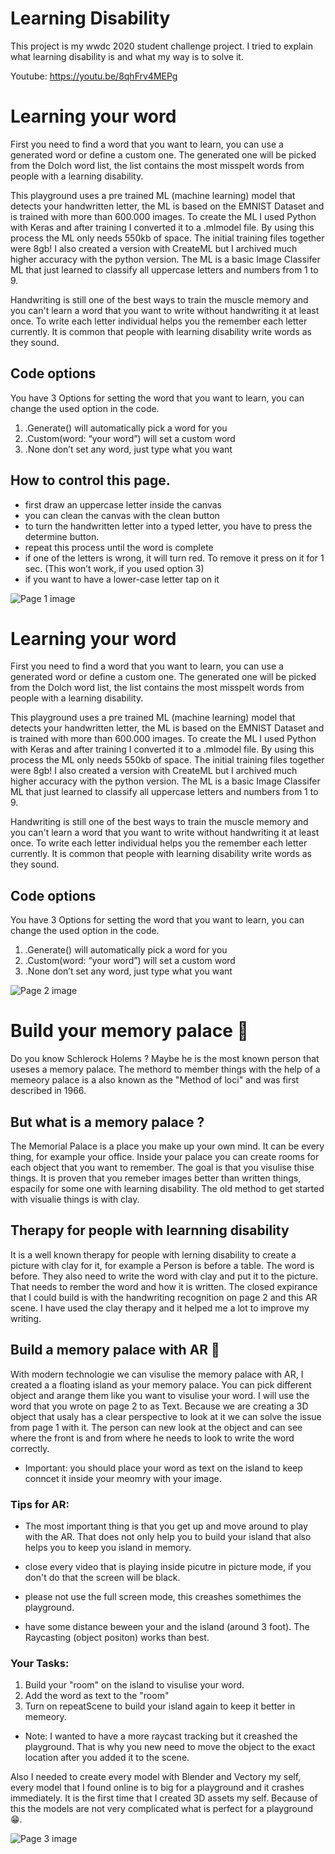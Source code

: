 # Learning Disability 

This project is my wwdc 2020 student challenge project. I tried to explain what learning disability is and what my way is to solve it. 

Youtube: https://youtu.be/8qhFrv4MEPg


#  Learning your word

 First you need to find a word that you want to learn, you can use a generated word or define a custom one. The generated one will be picked from the Dolch word list, the list contains the most misspelt words from people with a learning disability.
 
  This playground uses a pre trained ML (machine learning) model that detects your handwritten letter, the ML is based on the EMNIST Dataset and is trained with more than 600.000 images. To create the ML I used Python with Keras and after training I converted it to a .mlmodel file. By using this process the ML only needs 550kb of space. The initial training files together were 8gb! I also created a version with CreateML but I archived much higher accuracy with the python version. The ML is a basic Image Classifer ML that just learned to classify all uppercase letters and numbers from 1 to 9.
 
Handwriting is still one of the best ways to train the muscle memory and you can't learn a word that you want to write without handwriting it at least once. To write each letter individual helps you the remember each letter currently. It is common that people with learning disability write words as they sound.
 


## Code options

You have 3 Options for setting the word that you want to learn, you can change the used option in the code.

1. .Generate() will automatically pick a word for you
2. .Custom(word: “your word”) will set a custom word
3. .None don’t set any word, just type what you want



 ## How to control this page.
 
- first draw an uppercase letter inside the canvas
 - you can clean the canvas with the clean button
 - to turn the handwritten letter into a typed letter, you have to press the determine button.
 - repeat this process until the word is complete
 - if one of the letters is wrong, it will turn red. To remove it press on it for 1 sec. (This won’t work, if you used option 3)
 - if you want to have a lower-case letter tap on it


![Page 1 image](img/page1.png)


#  Learning your word

 First you need to find a word that you want to learn, you can use a generated word or define a custom one. The generated one will be picked from the Dolch word list, the list contains the most misspelt words from people with a learning disability.
 
  This playground uses a pre trained ML (machine learning) model that detects your handwritten letter, the ML is based on the EMNIST Dataset and is trained with more than 600.000 images. To create the ML I used Python with Keras and after training I converted it to a .mlmodel file. By using this process the ML only needs 550kb of space. The initial training files together were 8gb! I also created a version with CreateML but I archived much higher accuracy with the python version. The ML is a basic Image Classifer ML that just learned to classify all uppercase letters and numbers from 1 to 9.
 
Handwriting is still one of the best ways to train the muscle memory and you can't learn a word that you want to write without handwriting it at least once. To write each letter individual helps you the remember each letter currently. It is common that people with learning disability write words as they sound.

## Code options

You have 3 Options for setting the word that you want to learn, you can change the used option in the code.

1. .Generate() will automatically pick a word for you
2. .Custom(word: “your word”) will set a custom word
3. .None don’t set any word, just type what you want

![Page 2 image](img/page2.png)


 #  Build your memory palace 🧠
 
 Do you know Schlerock Holems ? Maybe he is the most known person that useses a memory palace. The methord to member things with the help of a memeory palace is a also known as the "Method of loci" and was first described in 1966.
 
 ## But what is a memory palace ?
 
The Memorial Palace is a place you make up your own mind. It can be every thing, for example your office. Inside your palace you can create rooms for each object that you want to remember. The goal is that you visulise thise things. It is proven that you remeber images better than written things, espacily for some one with learning disability. The old method to get started with visualie things is with clay.
 
 ## Therapy for people with learnning disability
 
 It is a well known therapy for people with lerning disability to create a picture with clay for it, for example a Person is before a table. The word is before. They also need to write the word with clay and put it to the picture. That needs to rember the word and how it is written. The closed expirance that I could build is with the handwriting recognition on page 2 and this AR scene. I have used the clay therapy and it helped me a lot to improve my writing.
 
 ## Build a memory palace with AR 🧱
 
With modern technologie we can visulise the memory palace with AR, I created a a floating island as your memory palace. You can pick different object and arange them like you want to visulise your word. I will use the word that you wrote on page 2 to as Text. Because we are creating a 3D object that usaly has a clear perspective to look at it we can solve the issue from page 1 with it. The person can new look at the object and can see where the front is and from where he needs to look to write the word correctly.
  

 - Important:
 you should place your word as text on the island to keep conncet it inside your meomry with your image.


  ### Tips for AR:
 
 - The most important thing is that you get up and move around to play with the AR. That does not only help you to build your island that also helps you to keep you island in memory.
 
 - close every video that is playing inside picutre in picture mode, if you don't do that the screen will be black.

 - please not use the full screen mode, this creashes somethimes the playground.
 
 - have some distance beween your and the island (around 3 foot). The Raycasting (object positon) works than best.
 

 ### Your Tasks:
1. Build your "room" on the island to visulise your word.
2. Add the word as text to the "room"
3. Turn on repeatScene to build your island again to keep it better in memeory.


 - Note:
  I wanted to have a more raycast tracking but it creashed the playground. That is why you new need to move the object to the exact location after you added it to the scene.

  Also I needed to create every model with Blender and Vectory my self, every model that I found online is to big for a playground and it crashes immediately. It is the first time that I created 3D assets my self. Because of this the models are not very complicated what is perfect for a playground 😁.


![Page 3 image](img/page3.png)



